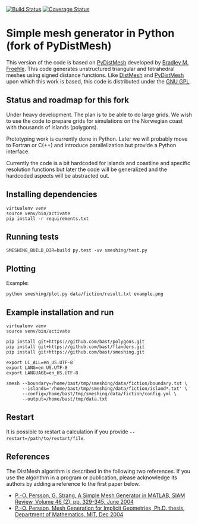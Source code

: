 [![Build Status](https://travis-ci.org/bast/smeshing.svg?branch=master)](https://travis-ci.org/bast/smeshing/builds)
[![Coverage Status](https://coveralls.io/repos/github/bast/smeshing/badge.svg?branch=master)](https://coveralls.io/github/bast/smeshing?branch=master)


# Simple mesh generator in Python (fork of PyDistMesh)

This version of the code is based on
[PyDistMesh](https://github.com/bfroehle/pydistmesh) developed by [Bradley M.
Froehle](https://github.com/bfroehle).
This code generates unstructured triangular and tetrahedral meshes using signed
distance functions.
Like [DistMesh](http://persson.berkeley.edu/distmesh/) and
[PyDistMesh](https://github.com/bfroehle/pydistmesh) upon which this work is
based, this code is distributed under the [GNU GPL](../master/LICENSE).


## Status and roadmap for this fork

Under heavy development. The plan is to be able to do large grids. We wish to
use the code to prepare grids for simulations on the Norwegian coast with
thousands of islands (polygons).

Prototyping work is currently done in Python. Later we will probably move to
Fortran or C(++) and introduce parallelization but provide a Python interface.

Currently the code is a bit hardcoded for islands and coastline and specific
resolution functions but later the code will be generalized and the hardcoded
aspects will be abstracted out.


## Installing dependencies

```
virtualenv venv
source venv/bin/activate
pip install -r requirements.txt
```


## Running tests

```
SMESHING_BUILD_DIR=build py.test -vv smeshing/test.py
```


## Plotting

Example:
```
python smeshing/plot.py data/fiction/result.txt example.png
```


## Example installation and run

```
virtualenv venv
source venv/bin/activate

pip install git+https://github.com/bast/polygons.git
pip install git+https://github.com/bast/flanders.git
pip install git+https://github.com/bast/smeshing.git

export LC_ALL=en_US.UTF-8
export LANG=en_US.UTF-8
export LANGUAGE=en_US.UTF-8

smesh --boundary=/home/bast/tmp/smeshing/data/fiction/boundary.txt \
      --islands='/home/bast/tmp/smeshing/data/fiction/island*.txt' \
      --config=/home/bast/tmp/smeshing/data/fiction/config.yml \
      --output=/home/bast/tmp/data.txt
```


## Restart

It is possible to restart a calculation if you provide `--restart=/path/to/restart/file`.


## References

The DistMesh algorithm is described in the following two references.
If you use the algorithm in a program or publication, please
acknowledge its authors by adding a reference to the first paper
below.

- [P.-O. Persson, G. Strang, A Simple Mesh Generator in MATLAB, SIAM Review, Volume 46 (2), pp. 329-345, June 2004](http://persson.berkeley.edu/distmesh/persson04mesh.pdf)
- [P.-O. Persson, Mesh Generation for Implicit Geometries, Ph.D. thesis, Department of Mathematics, MIT, Dec 2004](http://persson.berkeley.edu/thesis/persson-thesis-color.pdf)
